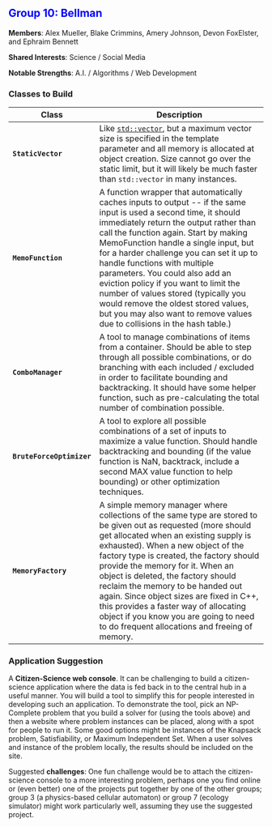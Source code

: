 ## <span id="group-10" style="color: blue">Group 10: Bellman</span>

**Members**: Alex Mueller, Blake Crimmins, Amery Johnson, Devon FoxElster, and Ephraim Bennett

**Shared Interests**: Science / Social Media

**Notable Strengths**: A.I. / Algorithms / Web Development

### Classes to Build

| Class               | Description |
| ------------------- | ----------- |
| **`StaticVector`**  | Like [`std::vector`](https://en.cppreference.com/w/cpp/container/vector), but a maximum vector size is specified in the template parameter and all memory is allocated at object creation.  Size cannot go over the static limit, but it will likely be much faster than `std::vector` in many instances. |
| **`MemoFunction`** | A function wrapper that automatically caches inputs to output -- if the same input is used a second time, it should immediately return the output rather than call the function again.  Start by making MemoFunction handle a single input, but for a harder challenge you can set it up to handle functions with multiple parameters.  You could also add an eviction policy if you want to limit the number of values stored (typically you would remove the oldest stored values, but you may also want to remove values due to collisions in the hash table.) |
| **`ComboManager`** | A tool to manage combinations of items from a container.  Should be able to step through all possible combinations, or do branching with each included / excluded in order to facilitate bounding and backtracking. It should have some helper function, such as pre-calculating the total number of combination possible. |
| **`BruteForceOptimizer`** | A tool to explore all possible combinations of a set of inputs to maximize a value function.  Should handle backtracking and bounding (if the value function is NaN, backtrack, include a second MAX value function to help bounding) or other optimization techniques. |
| **`MemoryFactory`** | A simple memory manager where collections of the same type are stored to be given out as requested (more should get allocated when an existing supply is exhausted).  When a new object of the factory type is created, the factory should provide the memory for it.  When an object is deleted, the factory should reclaim the memory to be handed out again.  Since object sizes are fixed in C++, this provides a faster way of allocating object if you know you are going to need to do frequent allocations and freeing of memory. |

### Application Suggestion

A **Citizen-Science web console**.  It can be challenging to build a citizen-science application where the data is fed back in to the central hub in a useful manner.  You will build a tool to simplify this for people interested in developing such an application.  To demonstrate the tool, pick an NP-Complete problem that you build a solver for (using the tools above) and then a website where problem instances can be placed, along with a spot for people to run it.  Some good options might be instances of the Knapsack problem, Satisfiability, or Maximum Independent Set.  When a user solves and instance of the problem locally, the results should be included on the site.

Suggested **challenges**: One fun challenge would be to attach the citizen-science console to a more interesting problem, perhaps one you find online or (even better) one of the projects put together by one of the other groups;  group 3 (a physics-based cellular automaton) or group 7 (ecology simulator) might work particularly well, assuming they use the suggested project.
